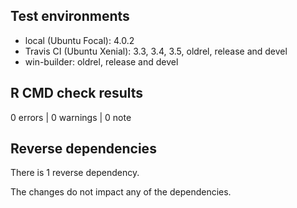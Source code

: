 ## Test environments
* local (Ubuntu Focal): 4.0.2
* Travis CI (Ubuntu Xenial): 3.3, 3.4, 3.5, oldrel, release and devel
* win-builder: oldrel, release and devel

## R CMD check results

0 errors | 0 warnings | 0 note

## Reverse dependencies

There is 1 reverse dependency. 

The changes do not impact any of the dependencies.

